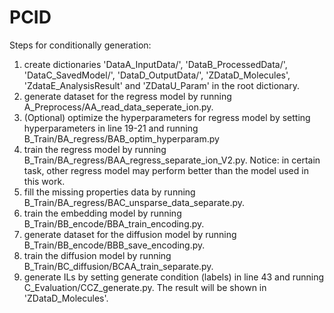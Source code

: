 # PCID
Steps for conditionally generation:

1. create dictionaries 'DataA_InputData/', 'DataB_ProcessedData/', 'DataC_SavedModel/', 'DataD_OutputData/', 'ZDataD_Molecules', 'ZdataE_AnalysisResult' and 'ZDataU_Param' in the root dictionary.
2. generate dataset for the regress model by running A_Preprocess/AA_read_data_seperate_ion.py.
3. (Optional) optimize the hyperparameters for regress model by setting hyperparameters in line 19-21 and running B_Train/BA_regress/BAB_optim_hyperparam.py
4. train the regress model by running B_Train/BA_regress/BAA_regress_separate_ion_V2.py. Notice: in certain task, other regress model may perform better than the model used in this work.
5. fill the missing properties data by running B_Train/BA_regress/BAC_unsparse_data_separate.py.
6. train the embedding model by running B_Train/BB_encode/BBA_train_encoding.py.
7. generate dataset for the diffusion model by running B_Train/BB_encode/BBB_save_encoding.py.
8. train the diffusion model by running B_Train/BC_diffusion/BCAA_train_separate.py.
9. generate ILs by setting generate condition (labels) in line 43 and running C_Evaluation/CCZ_generate.py. The result will be shown in 'ZDataD_Molecules'.
